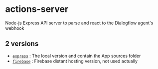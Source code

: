 
# actions-server

Node-js Express API server to parse and react to the Dialogflow agent's webhook

## 2 versions

  - [`express`](express/readme.md) : The local version and contain the App sources folder
  - [`firebase`](firebase/readme.md) : Firebase distant hosting version, not used actually
